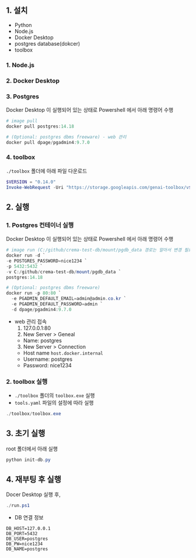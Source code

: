## 1. 설치
- Python
- Node.js
- Docker Desktop
- postgres database(dokcer)
- toolbox

### 1. Node.js

### 2. Docker Desktop

### 3. Postgres
Docker Desktop 이 실행되어 있는 상태로 Powershell 에서 아래 명령어 수행

```powershell
# image pull
docker pull postgres:14.18

# (Optional: postgres dbms freeware) - web 관리
docker pull dpage/pgadmin4:9.7.0
```

### 4. toolbox
`./toolbox` 폴더에 아래 파일 다운로드<br>
```powershell
$VERSION = "0.14.0"
Invoke-WebRequest -Uri "https://storage.googleapis.com/genai-toolbox/v$VERSION/windows/amd64/toolbox" -OutFile "toolbox.exe"
```

## 2. 실행


### 1. Postgres 컨테이너 실행
Docker Desktop 이 실행되어 있는 상태로 Powershell 에서 아래 명령어 수행
```powershell
# image run (C:/github/crema-test-db/mount/pgdb_data 경로는 알아서 변경 필요)
docker run -d `
-e POSTGRES_PASSWORD=nice1234 `
-p 5432:5432 `
-v C:/github/crema-test-db/mount/pgdb_data `
postgres:14.18

# (Optional: postgres dbms freeware)
docker run -p 80:80 `
  -e PGADMIN_DEFAULT_EMAIL=admin@admin.co.kr `
  -e PGADMIN_DEFAULT_PASSWORD=admin `
  -d dpage/pgadmin4:9.7.0
```

- web 관리 접속
  1. 127.0.0.1:80
  2. New Server > Geneal
    - Name: postgres
  3. New Server > Connection
    - Host name `host.docker.internal`
    - Username: postgres
    - Password: nice1234


### 2. toolbox 실행

- `./toolbox` 폴더의 `toolbox.exe` 실행
- `tools.yaml` 파일의 설정에 따라 실행

```powershell
./toolbox/toolbox.exe
```

## 3. 초기 실행

root 폴더에서 아래 실행

```powershell
python init-db.py
```

## 4. 재부팅 후 실행
Docer Desktop 실행 후,

```powershell
./run.ps1
```

- DB 연결 정보
```
DB_HOST=127.0.0.1
DB_PORT=5432
DB_USER=postgres
DB_PW=nice1234
DB_NAME=postgres
```